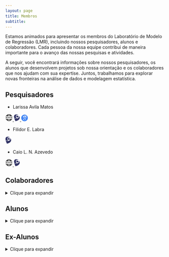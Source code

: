 ```yaml
---
layout: page
title: Membros
subtitle:
---
```


Estamos animados para apresentar os membros do Laboratório de Modelo de Regressão (LMR), incluindo nossos pesquisadores, alunos e colaboradores. Cada pessoa da nossa equipe contribui de maneira importante para o avanço das nossas pesquisas e atividades.

A seguir, você encontrará informações sobre nossos pesquisadores, os alunos que desenvolvem projetos sob nossa orientação e os colaboradores que nos ajudam com sua expertise. Juntos, trabalhamos para explorar novas fronteiras na análise de dados e modelagem estatística.


## Pesquisadores

- Larissa Avila Matos &nbsp;
<a href="https://larissamatos.github.io/">
  <img src="/assets/img/website.png" alt="" width="23"/>
</a>
<a href="http://lattes.cnpq.br/6330766834005870">
  <img src="/assets/img/lattes.png" alt="" width="19"/>
</a>
<a href="https://scholar.google.com.br/citations?hl=en&user=lSCYxF0AAAAJ">
  <img src="/assets/img/gscholar1.png" alt="" width="21"/>
</a>


- Filidor E. Labra &nbsp;
<a href="http://lattes.cnpq.br/2684306148446558">
  <img src="/assets/img/lattes.png" alt="" width="19"/>
</a>

- Caio L. N. Azevedo &nbsp;
<a href="https://www.ime.unicamp.br/~cnaber/">
  <img src="/assets/img/website.png" alt="" width="23"/>
</a>
<a href="http://lattes.cnpq.br/0856524274837137">
  <img src="/assets/img/lattes.png" alt="" width="19"/>
</a>


## Colaboradores
<details>
  <summary>Clique para expandir</summary>
  <ul>
    <li> Internacionais</li>  
    <ul>
      <li> Prof. Christian Eduardo Galarza Morales, ESPOL Polytechnic University - Escuela Superior Politécnica del Litoral, ESPOL - Facultad de Ciencias Naturales y Matemáticas, FCNM </li>
      <li> Prof. Dipak K. Dey, Department of Statistics, University of Connecticut - UCONN, USA </li>
      <li> Profa. Fernanda Lang Schumacher, College of Public Health - Division of Biostatistics, The Ohio State University, Columbus, Ohio/EUA </li>
      <li> Prof. Manuel Galea,  Departamento de Estadística, Pontificia Universidad Católica de Chile, Santiago, Chile</li>
      <li> Prof. Mauricio Castro Cepero, Departamento de Estadística, Pontificia Universidad Católica de Chile, Santiago, Chile </li>
      <li> Prof. Narayanaswamy Balakrishnan, Department of Mathematics and Statistics, McMaster University, Canada. </li>
      <li> Prof. Ming-Hui Chen, Department of Statistics, University of Connecticut - UCONN, USA </li>  
      <li> Prof. Víctor Hugo Lachos Dávila, Department of Statistics, University of Connecticut - UCONN, USA </li>  
    </ul>
    <li> Nacionais</li>  
    <ul>    
      <li> Profa. Camila Borelli Zeller, Departamento de Estatística, Universidade Federal de Juiz de Fora - UFJF </li>
      <li> Prof. Celso Rômulo Barbosa Cabral, Departamento de Estatística, Universidade Federal do Amazonas - UFAM </li>
      <li> Prof. Jorge Luis G. Bazán, Departamento de Matemática Aplicada e Estatística, Universidade de São Paulo - ICMC/USP </li>
      <li> Prof. Juvêncio S. Nobre, Departamento de Estatística e Matemática Aplicada, Universidade Federal do Ceara - UFC </li>
      <li> Prof. Marcos Oliveira Prates, Departamento de Estatística, Universidade Federal de Minas Gerais - UFMG </li>
    </ul>
  </ul>
</details>

## Alunos
<details>
  <summary>Clique para expandir</summary>
  <ul>
    <li> Amanda Merian Freitas Mendes <a href="http://lattes.cnpq.br/6054083310993609">
      <img src="/assets/img/lattes.png" alt="" width="16"/>
    </a> <a href="https://www.linkedin.com/in/amanda-merian-freitas-mendes-72508b284/">
      <img src="/assets/img/linkedin.jpeg" alt="" width="18"/>
    </a> </li>
    <li> Áurea Fonseca Lopes Galindo <a href="http://lattes.cnpq.br/7667588501852147">
      <img src="/assets/img/lattes.png" alt="" width="16"/>
    </a> <a href="https://www.linkedin.com/in/áurea-fonseca-244a791ab/">
      <img src="/assets/img/linkedin.jpeg" alt="" width="18"/>
    </a> </li>
    <li> Carina Brunehilde Pinto da Silva <a href="http://lattes.cnpq.br/9278324365724459">
      <img src="/assets/img/lattes.png" alt="" width="16"/>
    </a> </li>
    <li> João Victor Bastos de Freitas <a href="http://lattes.cnpq.br/9670482171354483">
      <img src="/assets/img/lattes.png" alt="" width="16"/>
    </a> </li>
    <li> Katherine Andreina Loor Valeriano <a href="http://lattes.cnpq.br/8992394367424165">
      <img src="/assets/img/lattes.png" alt="" width="16"/>
    </a> </li>
    <li> Keyliane Travassos de Castro <a href="http://lattes.cnpq.br/3118772117815080">
      <img src="/assets/img/lattes.png" alt="" width="16"/>
    </a> <a href="https://www.linkedin.com/in/keyliane-travassos-588114a0/">
      <img src="/assets/img/linkedin.jpeg" alt="" width="18"/>
    </a> </li>
    <li> Francisco Hildemar Calixto de Alencar <a href="http://lattes.cnpq.br/0442780507213647">
      <img src="/assets/img/lattes.png" alt="" width="16"/>
    </a> </li>
    <li> Matheus Oliveira de Castro <a href="http://lattes.cnpq.br/8557175057873217">
      <img src="/assets/img/lattes.png" alt="" width="16"/>
    </a> </li>
    <a href="https://www.linkedin.com/in/matheus-castro-78a15594/">
      <img src="/assets/img/linkedin.jpeg" alt="" width="18"/>
    </a> </li>
    <li> Robinson Ortega Meza <a href="http://lattes.cnpq.br/9282485143409166">
      <img src="/assets/img/lattes.png" alt="" width="16"/>
    </a> <a href="https://www.linkedin.com/in/robinson-ortega-meza-0a481587/">
      <img src="/assets/img/linkedin.jpeg" alt="" width="18"/>
    </a> </li>
  </ul>
</details>

## Ex-Alunos
<details>
  <summary>Clique para expandir</summary>
  <ul>
    <li> Andreson Almeida Azevedo <a href="http://lattes.cnpq.br/8921663875534508">
      <img src="/assets/img/lattes.png" alt="" width="16"/>
    </a> <a href="https://www.linkedin.com/in/andreson-azevedo/">
      <img src="/assets/img/linkedin.jpeg" alt="" width="18"/>
    </a> </li>  
    <li> Christian Eduardo Galarza Morales <a href="http://lattes.cnpq.br/1340975521059252">
      <img src="/assets/img/lattes.png" alt="" width="16"/>
    </a> <a href="https://www.linkedin.com/in/cgalarza88/">
      <img src="/assets/img/linkedin.jpeg" alt="" width="18"/>
    </a> </li>
    <li> David Esteban Sanchez Vega <a href="http://lattes.cnpq.br/8915785499314966">
      <img src="/assets/img/lattes.png" alt="" width="16"/>
    </a> <a href="https://www.linkedin.com/in/david-esteban-sánchez-vega-751b9b16b/">
      <img src="/assets/img/linkedin.jpeg" alt="" width="18"/>
    </a> </li>
    <li> Fernanda Lang Schumacher <a href="http://lattes.cnpq.br/8132149083320545">
      <img src="/assets/img/lattes.png" alt="" width="16"/>
    </a> <a href="https://www.linkedin.com/in/fernanda-lang-schumacher-18123775/">
      <img src="/assets/img/linkedin.jpeg" alt="" width="18"/>
    </a> </li>
    <li> Jose Alejandro Ordoñez <a href="http://lattes.cnpq.br/7635604449274955">
      <img src="/assets/img/lattes.png" alt="" width="16"/>
    </a> <a href="https://www.linkedin.com/in/josé-alejandro-ordoñez-797771174/">
      <img src="/assets/img/linkedin.jpeg" alt="" width="18"/>
    </a> </li>
    <li> Letícia Bettine Infante <a href="http://lattes.cnpq.br/7158806142046600">
      <img src="/assets/img/lattes.png" alt="" width="16"/>
    </a> <a href="https://www.linkedin.com/in/leticia-bettini-infante-a026a6190/">
      <img src="/assets/img/linkedin.jpeg" alt="" width="18"/>
    </a> </li>
    <li> Marcela Nuñez Lemus <a href="http://lattes.cnpq.br/5012340622923104">
      <img src="/assets/img/lattes.png" alt="" width="16"/>
    </a> </li>
    <li> Thalita do Bem Mattos <a href="http://lattes.cnpq.br/9500569794852267">
      <img src="/assets/img/lattes.png" alt="" width="16"/>
    </a>  <a href="https://www.linkedin.com/in/thalitadobem/">
      <img src="/assets/img/linkedin.jpeg" alt="" width="18"/>
    </a> </li>
    <li> Vitor Macedo Rocha <a href="http://lattes.cnpq.br/7749317090142178">
      <img src="/assets/img/lattes.png" alt="" width="16"/>
    </a> <a href="https://www.linkedin.com/in/vitor-macedo-rocha-9bb50818a/">
      <img src="/assets/img/linkedin.jpeg" alt="" width="18"/>
    </a> </li>
  </ul>
</details>
